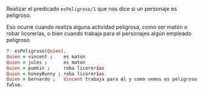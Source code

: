 Realizar el predicado `esPeligroso/1` que nos dice si un personaje es peligroso. 

Eso ocurre cuando realiza alguna actividad peligrosa, como ser matón o robar licorerías, o bien cuando trabaja para el personajes algún empleado peligroso

``` prolog
?- esPeligroso(Quien).
Quien = vincent ;    es maton
Quien = jules ;      es maton
Quien = pumkin ;     roba licorerías
Quien = honeyBunny ; roba licorerías
Quien = bernardo ;   Vincent trabaja para él y como vemos es peligroso
false.
```
